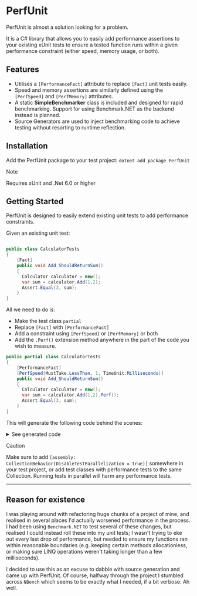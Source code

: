# PerfUnit

PerfUnit is almost a solution looking for a problem. 

It is a C# library that allows you to easily add performance assertions to your existing xUnit tests to ensure a tested function runs within a given performance constraint (either speed, memory usage, or both). 


## Features
- Utilises a `[PerformanceFact]` attribute to replace `[Fact]` unit tests easily.
- Speed and memory assertions are similarly defined using the `[PerfSpeed]` and `[PerfMemory]` attributes. 
- A static **SimpleBenchmarker** class is included and designed for rapid benchmarking. Support for using Benchmark.NET as the backend instead is planned.
- Source Generators are used to inject benchmarking code to achieve testing without resorting to runtime reflection.


## Installation
Add the PerfUnit package to your test project: `dotnet add package PerfUnit`

> [!NOTE]
> Requires xUnit and .Net 6.0 or higher


## Getting Started
PerfUnit is designed to easily extend existing unit tests to add performance constraints.

Given an existing unit test:
```csharp

public class CalculatorTests
{
    [Fact]
    public void Add_ShouldReturnSum()
    {
      Calculator calculator = new();
      var sum = calculator.Add(1,2);
      Assert.Equal(3, sum);
    }
}
```

All we need to do is:
- Make the test class `partial`
- Replace `[Fact]` with `[PerformanceFact]`
- Add a constraint using `[PerfSpeed]` or `[PerfMemory]` or both
- Add the `.Perf()` extension method anywhere in the part of the code you wish to measure.

```csharp
public partial class CalculatorTests
{
    [PerformanceFact]
    [PerfSpeed(MustTake.LessThan, 1, TimeUnit.Milliseconds)]
    public void Add_ShouldReturnSum()
    {
      Calculator calculator = new();
      var sum = calculator.Add(1,2).Perf();
      Assert.Equal(3, sum);
    }
}
```

This will generate the following code behind the scenes:

<details>
  <summary>See generated code</summary>
  
```csharp
public partial class CalculatorTests
{
    [Fact(DisplayName = "Add_ShouldReturnSum")]
    public void Add_ShouldReturnSum_g()
    {
      Calculator calculator = new();
      var sum = calculator.Add(1,2);
      Assert.Equal(3, sum);

      var (benchTime, memory) = SimpleBenchmarker.Run(() =>
        {
          var _dis_ = calculator.Add(1, 2);
        }, 
        new BenchmarkConfig() {ExpectedMaxMemoryBytes = -1, ExpectedMaxTimeMs = 1}
      );

      Assert.True(benchTime < 1000000, $"Expected execution to take < 1.00 ms, but took {Format.FormatTime(benchTime, true)}");

    }
}
```
  
</details>





> [!CAUTION]
> Make sure to add `[assembly: CollectionBehavior(DisableTestParallelization = true)]` somewhere in your test project, or add test classes with performance tests to the same Collection. Running tests in parallel will harm any performance tests. 

---

## Reason for existence
I was playing around with refactoring huge chunks of a project of mine, and realised in several places I'd actually worsened performance in the process. I had been using `Benchmark.NET` to test several of these changes, but realised I could instead roll these into my unit tests; I wasn't trying to eke out every last drop of performance, but needed to ensure my functions ran within reasonable boundaries (e.g. keeping certain methods allocationless, or making sure LINQ operations weren't taking longer than a few milliseconds). 

I decided to use this as an excuse to dabble with source generation and came up with PerfUnit. 
Of course, halfway through the project I stumbled across `NBench` which seems to be exactly what I needed, if a bit verbose. Ah well. 

